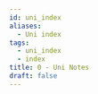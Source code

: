 ```yaml
---
id: uni_index
aliases:
  - Uni index
tags:
  - uni_index
  - index
title: 0 - Uni Notes
draft: false
---
```


